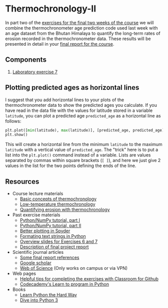 # Thermochronology-II
In part two of the [exercises for the final two weeks of the course](https://github.com/Intro-Quantitative-Geology/Thermochronology-I/blob/master/Laboratory-exercise-6-7-overview.pdf) we will combine the thermochronometer age prediction code used last week with an age dataset from the Bhutan Himalaya to quantify the long-term rates of erosion recorded in the thermochronometer data. These results will be presented in detail in your [final report for the course](https://github.com/Intro-Quantitative-Geology/Thermochronology-I/blob/master/Final-report.md).

## Components
1. [Laboratory exercise 7](https://classroom.github.com/assignment-invitations/e1c35ee43ecb4143e0fa335aafb86821)

## Plotting predicted ages as horizontal lines
I suggest that you add horizontal lines to your plots of the thermochronometer data to show the predicted ages you calculate. If you have read in the data file with the values for latitude stored in a variable `latitude`, you can plot a predicted age `predicted_age` as a horizontal line as follows:

```python
plt.plot([min(latitude), max(latitude)], [predicted_age, predicted_age], 'k-')
plt.show()
```
This will create a horizontal line from the minimum `latitude` to the maximum `latitude` with a vertical value of `predicted_age`. The "trick" here is to put a list into the `plt.plot()` command instead of a variable. Lists are values separated by commas within square brackets (`[ ]`), and here we just give 2 values in the list for the two points defining the ends of the line.

## Resources
- Course lecture materials
  - [Basic concepts of thermochronology](https://github.com/Intro-Quantitative-Geology/Lecture-slides/blob/master/11-Basic-concepts-of-thermochronology/11-Basic-concepts-of-thermochronology.pdf)
  - [Low-temperature thermochronology](https://github.com/Intro-Quantitative-Geology/Lecture-slides/blob/master/12-Low-temperature-thermochronology/12-Low-temperature-thermochronology.pdf)
  - [Quantifying erosion with thermochronology](https://github.com/Intro-Quantitative-Geology/Lecture-slides/blob/master/13-Quantifying-erosion-with-thermochronology/13-Quantifying-erosion-with-thermochronology.pdf)
- Past exercise materials
  - [Python/NumPy tutorial, part I](https://github.com/Intro-Quantitative-Geology/Python-and-NumPy-I)
  - [Python/NumPy tutorial, part II](https://github.com/Intro-Quantitative-Geology/Python-and-NumPy-II)
  - [Better plotting in Spyder](https://github.com/Intro-Quantitative-Geology/Hillslope-diffusion/blob/master/Fixing-Spyder.md)
  - [Formating text strings in Python](https://github.com/Intro-Quantitative-Geology/Hillslope-diffusion/blob/master/Format-Python-strings.md)
  - [Overview slides for Exercises 6 and 7](https://github.com/Intro-Quantitative-Geology/Thermochronology-I/blob/master/Laboratory-exercise-6-7-overview.pdf)
  - [Description of final project report](https://github.com/Intro-Quantitative-Geology/Thermochronology-I/blob/master/Final-report.md)
- Scientific journal articles
  - [Some final report references](https://moodle.helsinki.fi/course/view.php?id=12453#section-4)
  - [Google scholar](https://scholar.google.fi/)
  - [Web of Science](https://webofknowledge.com) (Only works on campus or via VPN)
- Web pages
  - [Helpful tips for completing the exercises with Classroom for Github](https://github.com/Intro-Quantitative-Geology/Python-and-NumPy-II/blob/master/Lesson/Classroom.md)
  - [Codecademy's Learn to program in Python](https://www.codecademy.com/learn/python)
- Books
  - [Learn Python the Hard Way](http://learnpythonthehardway.org/book/)
  - [Dive into Python 3](http://www.diveinto.org/python3/)
